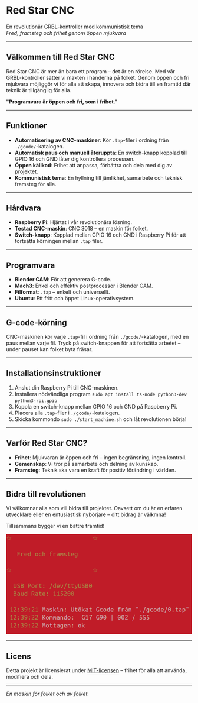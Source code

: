 # Red Star CNC  
En revolutionär GRBL-kontroller med kommunistisk tema  
*Fred, framsteg och frihet genom öppen mjukvara*

---

## Välkommen till Red Star CNC  
Red Star CNC är mer än bara ett program – det är en rörelse. Med vår GRBL-kontroller sätter vi makten i händerna på folket. Genom öppen och fri mjukvara möjliggör vi för alla att skapa, innovera och bidra till en framtid där teknik är tillgänglig för alla. 

**"Programvara är öppen och fri, som i frihet."**  

---

## Funktioner
- **Automatisering av CNC-maskiner**: Kör `.tap`-filer i ordning från `./gcode/`-katalogen.
- **Automatisk paus och manuell återuppta**: En switch-knapp kopplad till GPIO 16 och GND låter dig kontrollera processen.
- **Öppen källkod**: Frihet att anpassa, förbättra och dela med dig av projektet.
- **Kommunistisk tema**: En hyllning till jämlikhet, samarbete och teknisk framsteg för alla.

---

## Hårdvara
- **Raspberry Pi**: Hjärtat i vår revolutionära lösning.
- **Testad CNC-maskin**: CNC 3018 – en maskin för folket.
- **Switch-knapp**: Kopplad mellan GPIO 16 och GND i Raspberry Pi för att fortsätta körningen mellan `.tap` filer.

---

## Programvara
- **Blender CAM**: För att generera G-code.
- **Mach3**: Enkel och effektiv postprocessor i Blender CAM.
- **Filformat**: `.tap` – enkelt och universellt.
- **Ubuntu**: Ett fritt och öppet Linux-operativsystem.

---

## G-code-körning
CNC-maskinen kör varje `.tap`-fil i ordning från `./gcode/`-katalogen, med en paus mellan varje fil. Tryck på switch-knappen för att fortsätta arbetet – under pauset kan folket byta fräsar.

---

## Installationsinstruktioner
1. Anslut din Raspberry Pi till CNC-maskinen.
2. Installera nödvändliga program `sudo apt install ts-node python3-dev python3-rpi.gpio`
3. Koppla en switch-knapp mellan GPIO 16 och GND på Raspberry Pi.
4. Placera alla `.tap`-filer i `./gcode/`-katalogen.
5. Skicka kommondo `sudo ./start_machine.sh` och låt revolutionen börja!

---

## Varför Red Star CNC?
- **Frihet**: Mjukvaran är öppen och fri – ingen begränsning, ingen kontroll.
- **Gemenskap**: Vi tror på samarbete och delning av kunskap.
- **Framsteg**: Teknik ska vara en kraft för positiv förändring i världen.

---

## Bidra till revolutionen
Vi välkomnar alla som vill bidra till projektet. Oavsett om du är en erfaren utvecklare eller en entusiastisk nybörjare – ditt bidrag är välkmna!  

Tillsammans bygger vi en bättre framtid!

![Screenshot](https://raw.githubusercontent.com/SaariTech/Red-Star-CNC/refs/heads/main/screenshot.webp)


---

## Licens
Detta projekt är licensierat under [MIT-licensen](LICENSE) – frihet för alla att använda, modifiera och dela.  

---

*En maskin för folket och av folket.*
